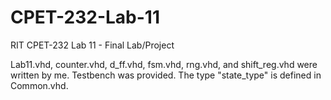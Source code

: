 # CPET-232-Lab-11
RIT CPET-232 Lab 11 - Final Lab/Project

Lab11.vhd, counter.vhd, d_ff.vhd, fsm.vhd, rng.vhd, and shift_reg.vhd were written by me. Testbench was provided. 
The type "state_type" is defined in Common.vhd.
